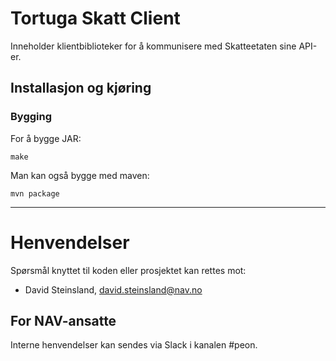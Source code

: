 Tortuga Skatt Client
====================

Inneholder klientbiblioteker for å kommunisere med Skatteetaten sine API-er.

## Installasjon og kjøring

### Bygging

For å bygge JAR:

```
make
```

Man kan også bygge med maven:

```
mvn package
```

---

# Henvendelser

Spørsmål knyttet til koden eller prosjektet kan rettes mot:

* David Steinsland, david.steinsland@nav.no

## For NAV-ansatte

Interne henvendelser kan sendes via Slack i kanalen #peon.
